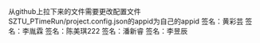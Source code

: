 从github上拉下来的文件需要更改配置文件SZTU_PTimeRun/project.config.json的appid为自己的appid
签名：黄彩芸
签名：李胤霖
签名：陈美琪222
签名：潘新睿
签名：李昱辰
